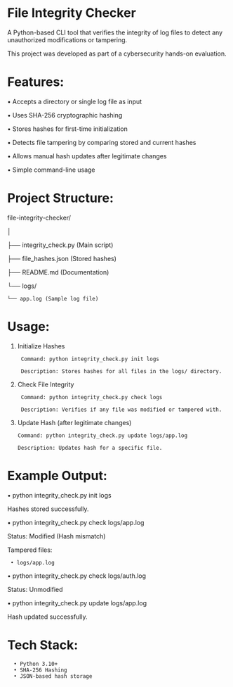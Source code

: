 # File Integrity Checker

A Python-based CLI tool that verifies the integrity of log files to detect any unauthorized modifications or tampering.

This project was developed as part of a cybersecurity hands-on evaluation.

# Features: 
• Accepts a directory or single log file as input 

• Uses SHA-256 cryptographic hashing 

• Stores hashes for first-time initialization 

• Detects file tampering by comparing stored and current hashes 

• Allows manual hash updates after legitimate changes 

• Simple command-line usage  

# Project Structure:
file-integrity-checker/

│

├── integrity_check.py (Main script)

├── file_hashes.json (Stored hashes)

├── README.md (Documentation)

└── logs/

    └── app.log (Sample log file)

# Usage: 
1. Initialize Hashes
   
        Command: python integrity_check.py init logs
    
        Description: Stores hashes for all files in the logs/ directory. 

3. Check File Integrity
   
        Command: python integrity_check.py check logs
   
        Description: Verifies if any file was modified or tampered with. 

5. Update Hash (after legitimate changes)
   
       Command: python integrity_check.py update logs/app.log
   
       Description: Updates hash for a specific file. 

# Example Output: 

• python integrity_check.py init logs
 
Hashes stored successfully. 

• python integrity_check.py check logs/app.log
 
Status: Modified (Hash mismatch) 

Tampered files: 

     • logs/app.log
 
• python integrity_check.py check logs/auth.log

Status: Unmodified 

• python integrity_check.py update logs/app.log

Hash updated successfully. 

# Tech Stack: 
      • Python 3.10+ 
      • SHA-256 Hashing 
      • JSON-based hash storage 
